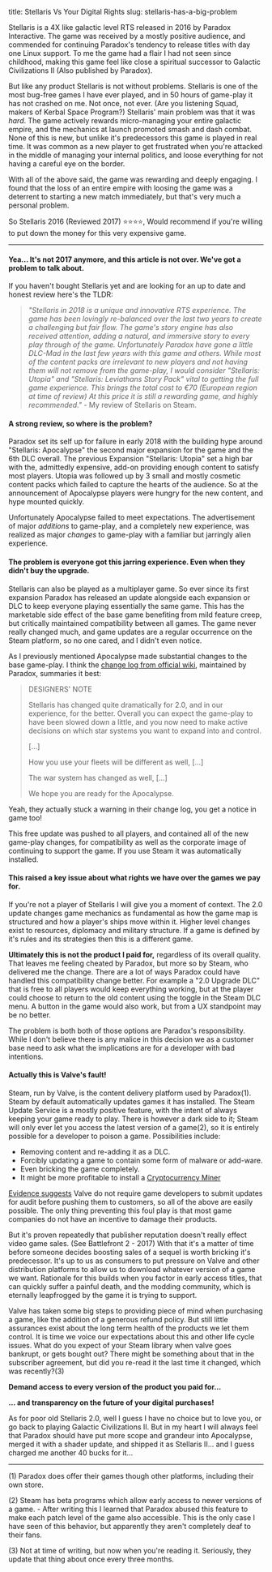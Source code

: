 title: Stellaris Vs Your Digital Rights
slug: stellaris-has-a-big-problem

Stellaris is a 4X like galactic level RTS released in 2016 by Paradox Interactive. The game was received by a mostly positive audience, and commended for continuing Paradox's tendency to release titles with day one Linux support. To me the game had a flair I had not seen since childhood, making this game feel like close a spiritual successor to Galactic Civilizations II (Also published by Paradox).

But like any product Stellaris is not without problems. Stellaris is one of the most bug-free games I have ever played, and in 50 hours of game-play it has not crashed on me. Not once, not ever. (Are you listening Squad, makers of Kerbal Space Program?) Stellaris' main problem was that it was *hard*. The game actively rewards micro-managing your entire galactic empire, and the mechanics at launch promoted smash and dash combat. None of this is new, but unlike it's predecessors this game is played in real time. It was common as a new player to get frustrated when you're attacked in the middle of managing your internal politics, and loose everything for not having a careful eye on the border.

With all of the above said, the game was rewarding and deeply engaging. I found that the loss of an entire empire with loosing the game was a deterrent to starting a new match immediately, but that's very much a personal problem. 

So Stellaris 2016 (Reviewed 2017) ⭐️⭐️⭐️⭐️, Would recommend if you're willing to put down the money for this very expensive game.

---

#### Yea... It's not 2017 anymore, and this article is not over. We've got a problem to talk about.

If you haven't bought Stellaris yet and are looking for an up to date and honest review here's the TLDR:

> *"Stellaris in 2018 is a unique and innovative RTS experience. The game has been lovingly re-balanced over the last two years to create a challenging but fair flow. The game's story engine has also received attention, adding a natural, and immersive story to every play through of the game. Unfortunately Paradox have gone a little DLC-Mad in the last few years with this game and others. While most of the content packs are irrelevant to new players and not having them will not remove from the game-play, I would consider "Stellaris: Utopia" and "Stellaris: Leviathans Story Pack" vital to getting the full game experience. This brings the total cost to €70 (European region at time of review) At this price it is still a rewarding game, and highly recommended."* - My review of Stellaris on Steam.

#### A strong review, so where is the problem?

Paradox set its self up for failure in early 2018 with the building hype around "Stellaris: Apocalypse" the second major expansion for the game and the 6th DLC overall. The previous Expansion "Stellaris: Utopia" set a high bar with the, admittedly expensive, add-on providing enough content to satisfy most players. Utopia was followed up by 3 small and mostly cosmetic content packs which failed to capture the hearts of the audience. So at the announcement of Apocalypse players were hungry for the new content, and hype mounted quickly. 

Unfortunately Apocalypse failed to meet expectations. The advertisement of major *additions* to game-play, and a completely new experience, was realized as major *changes* to game-play with a familiar but jarringly alien experience.

#### The problem is everyone got this jarring experience. Even when they didn't buy the upgrade.

Stellaris can also be played as a multiplayer game. So ever since its first expansion Paradox has released an update alongside each expansion or DLC to keep everyone playing essentially the same game. This has the marketable side effect of the base game benefiting from mild feature creep, but critically maintained compatibility between all games. The game never really changed much, and game updates are a regular occurrence on the Steam platform, so no one cared, and I didn't even notice.

As I previously mentioned Apocalypse made substantial changes to the base game-play. I think the [change log from official wiki](https://stellaris.paradoxwikis.com/Patch_2.0), maintained by Paradox, summaries it best:

> DESIGNERS' NOTE
> 
> Stellaris has changed quite dramatically for 2.0, and in our experience, for the better. Overall you can expect the game-play to have been slowed down a little, and you now need to make active decisions on which star systems you want to expand into and control. 
> 
> [...]
> 
> How you use your fleets will be different as well, [...]
> 
> The war system has changed as well, [...]
> 
> We hope you are ready for the Apocalypse. 

Yeah, they actually stuck a warning in their change log, you get a notice in game too!

This free update was pushed to all players, and contained all of the new game-play changes, for compatibility as well as the corporate image of continuing to support the game. If you use Steam it was automatically installed.
 
#### This raised a key issue about what rights we have over the games we pay for. 

If you're not a player of Stellaris I will give you a moment of context. The 2.0 update changes game mechanics as fundamental as how the game map is structured and how a player's ships move within it. Higher level changes exist to resources, diplomacy and military structure. If a game is defined by it's rules and its strategies then this is a different game.

**Ultimately this is not the product I paid for,** regardless of its overall quality. That leaves me feeling cheated by Paradox, but more so by Steam, who delivered me the change. There are a lot of ways Paradox could have handled this compatibility change better. For example a "2.0 Upgrade DLC" that is free to all players would keep everything working, but at the player could choose to return to the old content using the toggle in the Steam DLC menu. A button in the game would also work, but from a UX standpoint may be no better. 

The problem is both both of those options are Paradox's responsibility. While I don't believe there is any malice in this decision we as a customer base need to ask what the implications are for a developer with bad intentions.

#### Actually this is Valve's fault!

Steam, run by Valve, is the content delivery platform used by Paradox(1). Steam by default automatically updates games it has installed. The Steam Update Service is a mostly positive feature, with the intent of always keeping your game ready to play. There is however a dark side to it; Steam will only ever let you access the latest version of a game(2), so it is entirely possible for a developer to poison a game. Possibilities include:

 * Removing content and re-adding it as a DLC.
 * Forcibly updating a game to contain some form of malware or add-ware.
 * Even bricking the game completely.
 * It might be more profitable to install a [Cryptocurrency Miner](https://steamed.kotaku.com/steam-game-vanishes-after-players-accuse-it-of-mining-b-1827981337)

[Evidence suggests](https://www.theverge.com/2018/6/6/17435244/valve-steam-game-release-new-policy) Valve do not require game developers to submit updates for audit before pushing them to customers, so all of the above are easily possible. The only thing preventing this foul play is that most game companies do not have an incentive to damage their products.

But it's proven repeatedly that publisher reputation doesn't really effect video game sales. (See Battlefront 2 - 2017) With that it's a matter of time before someone decides boosting sales of a sequel is worth bricking it's predecessor. It's up to us as consumers to put pressure on Valve and other distribution platforms to allow us to download whatever version of a game we want. Rationale for this builds when you factor in early access titles, that can quickly suffer a painful death, and the modding community, which is eternally leapfrogged by the game it is trying to support. 

Valve has taken some big steps to providing piece of mind when purchasing a game, like the addition of a generous refund policy. But still little assurances exist about the long term health of the products we let them control. It is time we voice our expectations about this and other life cycle issues. What do you expect of your Steam library when valve goes bankrupt, or gets bought out? There might be something about that in the subscriber agreement, but did you re-read it the last time it changed, which was recently?(3) 

**Demand access to every version of the product you paid for...**

**... and transparency on the future of your digital purchases!**

As for poor old Stellaris 2.0, well I guess I have no choice but to love you, or go back to playing Galactic Civilizations II. But in my heart I will always feel that Paradox should have put more scope and grandeur into Apocalypse, merged it with a shader update, and shipped it as Stellaris II... and I guess charged me another 40 bucks for it...

---

(1) Paradox does offer their games though other platforms, including their own store.

(2) Steam has beta programs which allow early access to newer versions of a game. - After writing this I learned that Paradox abused this feature to make each patch level of the game also accessible. This is the only case I have seen of this behavior, but apparently they aren't completely deaf to their fans.

(3) Not at time of writing, but now when you're reading it. Seriously, they update that thing about once every three months. 
